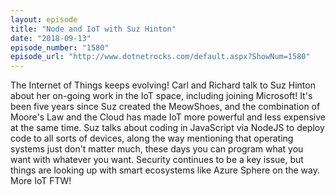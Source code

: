 ```yaml
---
layout: episode
title: "Node and IoT with Suz Hinton"
date: "2018-09-13"
episode_number: "1580"
episode_url: "http://www.dotnetrocks.com/default.aspx?ShowNum=1580"
---
```


The Internet of Things keeps evolving! Carl and Richard talk to Suz Hinton about her on-going work in the IoT space, including joining Microsoft! It's been five years since Suz created the MeowShoes, and the combination of Moore's Law and the Cloud has made IoT more powerful and less expensive at the same time. Suz talks about coding in JavaScript via NodeJS to deploy code to all sorts of devices, along the way mentioning that operating systems just don't matter much, these days you can program what you want with whatever you want. Security continues to be a key issue, but things are looking up with smart ecosystems like Azure Sphere on the way. More IoT FTW!
